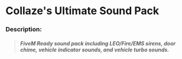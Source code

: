 # Collaze's Ultimate Sound Pack

### Description:
> ##### FiveM Ready sound pack including LEO/Fire/EMS sirens, door chime, vehicle indicator sounds, and vehicle turbo sounds.
